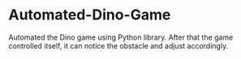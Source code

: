 # Automated-Dino-Game
Automated the Dino game using Python library. After that the game controlled itself, it can notice the obstacle and adjust accordingly.
